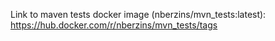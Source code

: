 Link to maven tests docker image (nberzins/mvn_tests:latest): https://hub.docker.com/r/nberzins/mvn_tests/tags